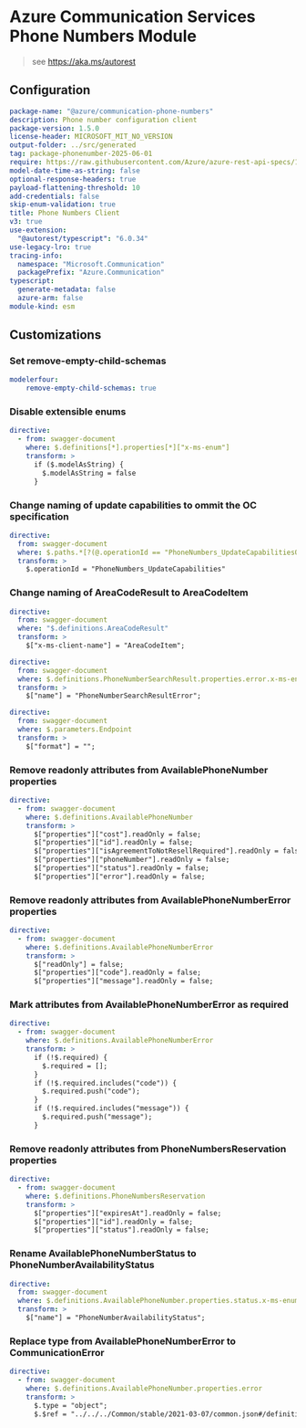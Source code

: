 # Azure Communication Services Phone Numbers Module

> see https://aka.ms/autorest

## Configuration

```yaml
package-name: "@azure/communication-phone-numbers"
description: Phone number configuration client
package-version: 1.5.0
license-header: MICROSOFT_MIT_NO_VERSION
output-folder: ../src/generated
tag: package-phonenumber-2025-06-01
require: https://raw.githubusercontent.com/Azure/azure-rest-api-specs/14800a01400c295af0bfa5886e5f4042e4f6c62e/specification/communication/data-plane/PhoneNumbers/readme.md
model-date-time-as-string: false
optional-response-headers: true
payload-flattening-threshold: 10
add-credentials: false
skip-enum-validation: true
title: Phone Numbers Client
v3: true
use-extension:
  "@autorest/typescript": "6.0.34"
use-legacy-lro: true
tracing-info:
  namespace: "Microsoft.Communication"
  packagePrefix: "Azure.Communication"
typescript:
  generate-metadata: false
  azure-arm: false
module-kind: esm
```

## Customizations

### Set remove-empty-child-schemas
```yaml
modelerfour:
    remove-empty-child-schemas: true
```

### Disable extensible enums

```yaml
directive:
  - from: swagger-document
    where: $.definitions[*].properties[*]["x-ms-enum"]
    transform: >
      if ($.modelAsString) {
        $.modelAsString = false
      }
```

### Change naming of update capabilities to ommit the OC specification

``` yaml
directive:
  from: swagger-document
  where: $.paths.*[?(@.operationId == "PhoneNumbers_UpdateCapabilitiesOC")]
  transform: >
    $.operationId = "PhoneNumbers_UpdateCapabilities"
```

### Change naming of AreaCodeResult to AreaCodeItem
``` yaml
directive:
  from: swagger-document
  where: "$.definitions.AreaCodeResult"
  transform: >
    $["x-ms-client-name"] = "AreaCodeItem";
```

``` yaml
directive:
  from: swagger-document
  where: $.definitions.PhoneNumberSearchResult.properties.error.x-ms-enum
  transform: >
    $["name"] = "PhoneNumberSearchResultError";
```

``` yaml
directive:
  from: swagger-document
  where: $.parameters.Endpoint
  transform: >
    $["format"] = "";
```

### Remove readonly attributes from AvailablePhoneNumber properties
```yaml
directive:
  - from: swagger-document
    where: $.definitions.AvailablePhoneNumber
    transform: >
      $["properties"]["cost"].readOnly = false;
      $["properties"]["id"].readOnly = false;
      $["properties"]["isAgreementToNotResellRequired"].readOnly = false;
      $["properties"]["phoneNumber"].readOnly = false;
      $["properties"]["status"].readOnly = false;
      $["properties"]["error"].readOnly = false;
```
### Remove readonly attributes from AvailablePhoneNumberError properties
```yaml
directive:
  - from: swagger-document
    where: $.definitions.AvailablePhoneNumberError
    transform: >
      $["readOnly"] = false;
      $["properties"]["code"].readOnly = false;
      $["properties"]["message"].readOnly = false;
```

### Mark attributes from AvailablePhoneNumberError as required
```yaml
directive:
  - from: swagger-document
    where: $.definitions.AvailablePhoneNumberError
    transform: >
      if (!$.required) {
        $.required = [];
      }
      if (!$.required.includes("code")) {
        $.required.push("code");
      }
      if (!$.required.includes("message")) {
        $.required.push("message");
      }
```

### Remove readonly attributes from PhoneNumbersReservation properties
```yaml
directive:
  - from: swagger-document
    where: $.definitions.PhoneNumbersReservation
    transform: >
      $["properties"]["expiresAt"].readOnly = false;
      $["properties"]["id"].readOnly = false;
      $["properties"]["status"].readOnly = false;
```

### Rename AvailablePhoneNumberStatus to PhoneNumberAvailabilityStatus
```yaml
directive:
  from: swagger-document
  where: $.definitions.AvailablePhoneNumber.properties.status.x-ms-enum
  transform: >
    $["name"] = "PhoneNumberAvailabilityStatus";
```

### Replace type from AvailablePhoneNumberError to CommunicationError
```yaml
directive:
  - from: swagger-document
    where: $.definitions.AvailablePhoneNumber.properties.error
    transform: >
      $.type = "object";
      $.$ref = "../../../Common/stable/2021-03-07/common.json#/definitions/CommunicationError";
```
